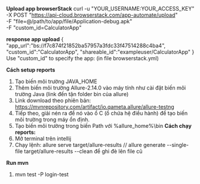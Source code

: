 **Upload app browserStack**
curl -u "YOUR_USERNAME:YOUR_ACCESS_KEY" \
-X POST "https://api-cloud.browserstack.com/app-automate/upload" \
-F "file=@/path/to/app/file/Application-debug.apk" \
-F "custom_id=CalculatorApp"

**response app upload**
{
"app_url":"bs://f7c874f21852ba57957a3fdc33f47514288c4ba4",
"custom_id":"CalculatorApp",
"shareable_id":"exampleuser/CalculatorApp"
}
Use "custom_id" to specify the app: (in file browserstack.yml)

**Cách setup reports**
1. Tạo biến môi trường JAVA_HOME
2. Thêm biến môi trường Allure-2.14.0 vào máy tính như cài đặt biến môi trường Java (link đến tận folder bin của allure)
3. Link download theo phiên bản: https://mvnrepository.com/artifact/io.qameta.allure/allure-testng
4. Tiếp theo, giải nén ra để nó vào ổ C (ổ chứa hệ điều hành) để tạo biến môi trường trong máy ổn định.
5. Tạo biến môi trường trong biến Path với %allure_home%\bin
   **Cách chạy reports:**
1. Mở terminal trên intellij
2. Chạy lệnh: allure serve target/allure-results
   //  allure generate --single-file target/allure-results --clean      để ghi đè lên file cũ

**Run mvn**
1. mvn test -P login-test